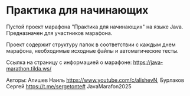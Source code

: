 # Практика для начинающих
Пустой проект марафона "Практика для начинающих" на языке Java. Предназначен для участников марафона.

Проект содержит структуру папок в соответствии с каждым днем марафона, необходимые исходные файлы и автоматические тесты.
 
Ссылка на страницу с информацией о марафоне: https://java-marathon.tilda.ws/

Авторы: Алишев Наиль https://www.youtube.com/c/alishevN, Бурлаков Сергей https://t.me/sergetonte#   J a v a M a r a f o n 2 0 2 5  
 